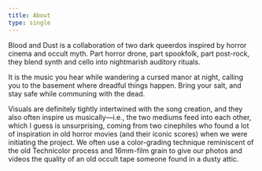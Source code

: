 ```yaml
---
title: About
type: single
---
```


Blood and Dust is a collaboration of two dark queerdos inspired by horror cinema
and occult myth. Part horror drone, part spookfolk, part post-rock, they blend
synth and cello into nightmarish auditory rituals.


It is the music you hear while wandering a cursed manor at night, calling you to the basement where
dreadful things happen. Bring your salt, and stay safe while communing with the
dead.


Visuals are definitely tightly intertwined with the song creation, and
they also often inspire us musically—i.e., the two mediums feed into each other,
which I guess is unsurprising, coming from two cinephiles who found a lot of
inspiration in old horror movies (and their iconic scores) when we were
initiating the project. We often use a color-grading technique reminiscent of
the old Technicolor process and 16mm-film grain to give our photos and videos
the quality of an old occult tape someone found in a dusty attic.
